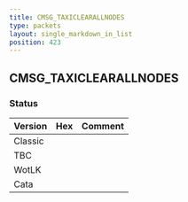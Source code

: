 ```yaml
---
title: CMSG_TAXICLEARALLNODES
type: packets
layout: single_markdown_in_list
position: 423
---
```


## CMSG_TAXICLEARALLNODES

### Status

Version | Hex | Comment
---------- | ---------- | ---------- 
Classic |  |  
TBC |  |  
WotLK |  |  
Cata |  |  
